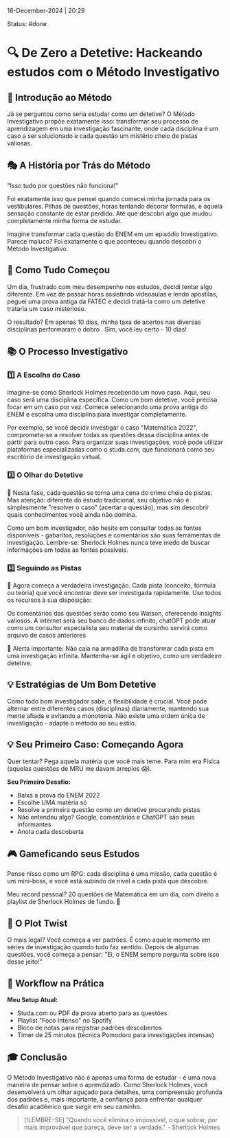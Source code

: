 18-December-2024 | 20:29

Status: #done 

# 🔍 De Zero a Detetive: Hackeando estudos com o Método Investigativo

## 🎯 Introdução ao Método
Já se perguntou como seria estudar como um detetive? O Método Investigativo propõe exatamente isso: transformar seu processo de aprendizagem em uma investigação fascinante, onde cada disciplina é um caso a ser solucionado e cada questão um mistério cheio de pistas valiosas.

## 🎭 A História por Trás do Método

"Isso tudo por questões não funciona!"

Foi exatamente isso que pensei quando comecei minha jornada para os vestibulares. Pilhas de questões, horas tentando decorar fórmulas, e aquela sensação constante de estar perdido. Até que descobri algo que mudou completamente minha forma de estudar.

Imagine transformar cada questão do ENEM em um episódio Investigativo. Parece maluco? Foi exatamente o que aconteceu quando descobri o Método Investigativo.
## 🚀 Como Tudo Começou

Um dia, frustrado com meu desempenho nos estudos, decidi tentar algo diferente. Em vez de passar horas assistindo videoaulas e lendo apostilas, peguei uma prova antiga da FATEC e decidi tratá-la como um detetive trataria um caso misterioso.

O resultado? Em apenas 10 dias, minha taxa de acertos nas diversas disciplinas performaram o dobro . Sim, você leu certo - 10 dias! 

## 📚 O Processo Investigativo

### 1️⃣ A Escolha do Caso 

Imagine-se como Sherlock Holmes recebendo um novo caso. Aqui, seu caso será uma disciplina específica. Como um bom detetive, você precisa focar em um caso por vez. Comece selecionando uma prova antiga do ENEM e escolha uma disciplina para investigar completamente. 

Por exemplo, se você decidir investigar o caso "Matemática 2022", comprometa-se a resolver todas as questões dessa disciplina antes de partir para outro caso. Para organizar suas investigações, você pode utilizar plataformas especializadas como o studa.com, que funcionará como seu escritório de investigação virtual.

### 2️⃣ O Olhar do Detetive 

🔎 Nesta fase, cada questão se torna uma cena do crime cheia de pistas. Mas atenção: diferente do estudo tradicional, seu objetivo não é simplesmente "resolver o caso" (acertar a questão), mas sim descobrir quais conhecimentos você ainda não domina.

Como um bom investigador, não hesite em consultar todas as fontes disponíveis - gabaritos, resoluções e comentários são suas ferramentas de investigação. Lembre-se: Sherlock Holmes nunca teve medo de buscar informações em todas as fontes possíveis.

### 3️⃣ Seguindo as Pistas 

👣 Agora começa a verdadeira investigação. Cada pista (conceito, fórmula ou teoria) que você encontrar deve ser investigada rapidamente. Use todos os recursos à sua disposição:

Os comentários das questões serão como seu Watson, oferecendo insights valiosos. A internet será seu banco de dados infinito, chatGPT pode atuar como um consultor especialista seu material de cursinho servirá como arquivo de casos anteriores

🚨 Alerta importante: Não caia na armadilha de transformar cada pista em uma investigação infinita. Mantenha-se ágil e objetivo, como um verdadeiro detetive.

## 💡 Estratégias de Um Bom Detetive

Como todo bom investigador sabe, a flexibilidade é crucial. Você pode alternar entre diferentes casos (disciplinas) diariamente, mantendo sua mente afiada e evitando a monotonia. Não existe uma ordem única de investigação - adapte o método ao seu estilo.


## 💡 Seu Primeiro Caso: Começando Agora

Quer tentar? Pega aquela matéria que você mais teme. Para mim era Física (aquelas questões de MRU me davam arrepios 😱).

**Seu Primeiro Desafio:**
- Baixa a prova do ENEM 2022
- Escolhe UMA matéria só
- Resolve a primeira questão como um detetive procurando pistas
- Não entendeu algo? Google, comentários e ChatGPT são seus informantes
- Anota cada descoberta

## 🎮 Gameficando seus Estudos

Pense nisso como um RPG: cada disciplina é uma missão, cada questão é um mini-boss, e você está subindo de nível a cada pista que descobre.

Meu record pessoal? 20 questões de Matemática em um dia, com direito a playlist de Sherlock Holmes de fundo. 🎵

## 🌟 O Plot Twist

O mais legal? Você começa a ver padrões. É como aquele momento em séries de investigação quando tudo faz sentido. Depois de algumas questões, você começa a pensar: "Ei, o ENEM sempre pergunta sobre isso desse jeito!"

## 📱 Workflow na Prática

**Meu Setup Atual:**
- Studa.com ou PDF da prova aberto para as questões
- Playlist "Foco Intenso" no Spotify
- Bloco de notas para registrar padrões descobertos
- Timer de 25 minutos (técnica Pomodoro para investigações intensas)

## 🎓 Conclusão

O Método Investigativo não é apenas uma forma de estudar - é uma nova maneira de pensar sobre o aprendizado. Como Sherlock Holmes, você desenvolverá um olhar aguçado para detalhes, uma compreensão profunda dos padrões e, mais importante, a confiança para enfrentar qualquer desafio acadêmico que surgir em seu caminho.

> [!LEMBRE-SE]
> "Quando você elimina o impossível, o que sobrar, por mais improvável que pareça, deve ser a verdade." - Sherlock Holmes